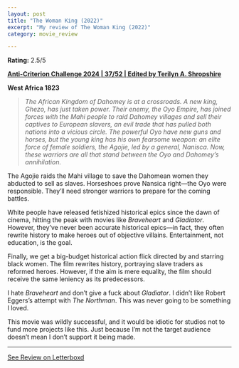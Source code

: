 ```yaml
---
layout: post
title: "The Woman King (2022)"
excerpt: "My review of The Woman King (2022)"
category: movie_review

---
```


**Rating:** 2.5/5

<b><a href="https://boxd.it/qBmUY/detail">Anti-Criterion Challenge 2024 | 37/52 | Edited by Terilyn A. Shropshire</a></b>

<b>West Africa 1823</b>
<blockquote><i>The African Kingdom of Dahomey is at a crossroads. A new king, Ghezo, has just taken power. Their enemy, the Oyo Empire, has joined forces with the Mahi people to raid Dahomey villages and sell their captives to European slavers, an evil trade that has pulled both nations into a vicious circle. The powerful Oyo have new guns and horses, but the young king has his own fearsome weapon: an elite force of female soldiers, the Agojie, led by a general, Nanisca. Now, these warriors are all that stand between the Oyo and Dahomey’s annihilation.</i></blockquote>

The Agojie raids the Mahi village to save the Dahomean women they abducted to sell as slaves. Horseshoes prove Nansica right—the Oyo were responsible. They’ll need stronger warriors to prepare for the coming battles.

White people have released fetishized historical epics since the dawn of cinema, hitting the peak with movies like <i>Braveheart</i> and <i>Gladiator</i>. However, they’ve never been accurate historical epics—in fact, they often rewrite history to make heroes out of objective villains. Entertainment, not education, is the goal.

Finally, we get a big-budget historical action flick directed by and starring black women. The film rewrites history, portraying slave traders as reformed heroes. However, if the aim is mere equality, the film should receive the same leniency as its predecessors.

I hate <i>Braveheart</i> and don’t give a fuck about <i>Gladiator</i>. I didn’t like Robert Eggers’s attempt with <i>The Northman</i>. This was never going to be something I loved.

This movie was wildly successful, and it would be idiotic for studios not to fund more projects like this. Just because I’m not the target audience doesn’t mean I don’t support it being made.

<hr>

[See Review on Letterboxd](https://boxd.it/8IQyb7)
